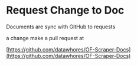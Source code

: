# Request Change to Doc

Documents are sync with GitHub to requests&#x20;

a change make a pull request at

[https://github.com/datawhores/OF-Scraper-Docs](https://github.com/datawhores/OF-Scraper-Docs)
